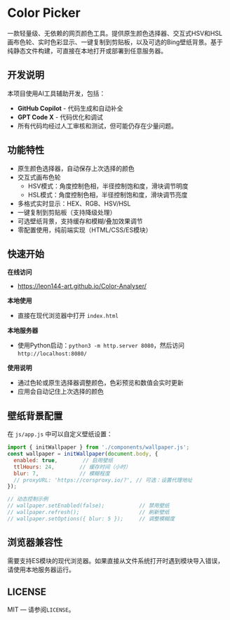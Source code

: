 # Color Picker

一款轻量级、无依赖的网页颜色工具。提供原生颜色选择器、交互式HSV和HSL画布色轮、实时色彩显示、一键复制到剪贴板，以及可选的Bing壁纸背景。基于纯静态文件构建，可直接在本地打开或部署到任意服务器。

## 开发说明

本项目使用AI工具辅助开发，包括：
- **GitHub Copilot** - 代码生成和自动补全
- **GPT Code X** - 代码优化和调试
- 所有代码均经过人工审核和测试，但可能仍存在少量问题。

## 功能特性

- 原生颜色选择器，自动保存上次选择的颜色
- 交互式画布色轮
  - HSV模式：角度控制色相，半径控制饱和度，滑块调节明度
  - HSL模式：角度控制色相，半径控制饱和度，滑块调节亮度
- 多格式实时显示：HEX、RGB、HSV/HSL
- 一键复制到剪贴板（支持降级处理）
- 可选壁纸背景，支持缓存和模糊/叠加效果调节
- 零配置使用，纯前端实现（HTML/CSS/ES模块）

## 快速开始

**在线访问**
- https://leon144-art.github.io/Color-Analyser/

**本地使用**
- 直接在现代浏览器中打开 `index.html`

**本地服务器**
- 使用Python启动：`python3 -m http.server 8080`，然后访问 `http://localhost:8080/`

**使用说明**
- 通过色轮或原生选择器调整颜色，色彩预览和数值会实时更新
- 应用会自动记住上次选择的颜色

## 壁纸背景配置

在 `js/app.js` 中可以自定义壁纸设置：

```javascript
import { initWallpaper } from './components/wallpaper.js';
const wallpaper = initWallpaper(document.body, {
  enabled: true,        // 启用壁纸
  ttlHours: 24,        // 缓存时间（小时）
  blur: 7,             // 模糊程度
  // proxyURL: 'https://corsproxy.io/?', // 可选：设置代理地址
});

// 动态控制示例
// wallpaper.setEnabled(false);           // 禁用壁纸
// wallpaper.refresh();                   // 刷新壁纸
// wallpaper.setOptions({ blur: 5 });     // 调整模糊度
```

## 浏览器兼容性

需要支持ES模块的现代浏览器。如果直接从文件系统打开时遇到模块导入错误，请使用本地服务器运行。

## LICENSE

MIT — 请参阅`LICENSE`。
